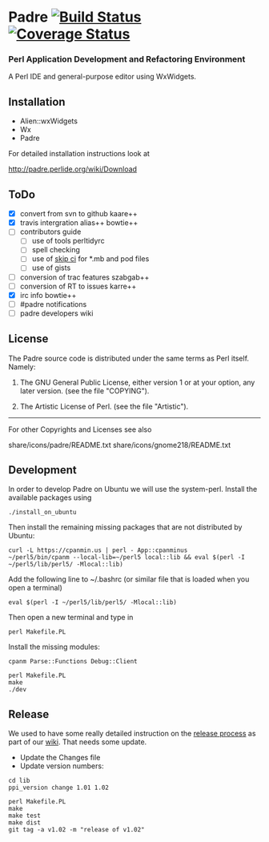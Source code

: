 # Padre [![Build Status](https://travis-ci.org/PadreIDE/Padre.png?branch=master)](https://travis-ci.org/PadreIDE/Padre)[![Coverage Status](https://coveralls.io/repos/github/PadreIDE/Padre/badge.svg?branch=master)](https://coveralls.io/github/PadreIDE/Padre?branch=master)

### Perl Application Development and Refactoring Environment

A Perl IDE and general-purpose editor using WxWidgets.

## Installation

* Alien::wxWidgets
* Wx
* Padre

For detailed installation instructions look at 

http://padre.perlide.org/wiki/Download

## ToDo

- [x] convert from svn to github kaare++
- [x] travis intergration alias++ bowtie++
- [ ] contributors guide
  - [ ] use of tools perltidyrc
  - [ ] spell checking
  - [ ] use of [skip ci](http://docs.travis-ci.com/user/how-to-skip-a-build/) for \*.mb and pod files
  - [ ] use of gists
- [ ] conversion of trac features szabgab++
- [ ] conversion of RT to issues karre++
- [x] irc info bowtie++
- [ ] #padre notifications
- [ ] padre developers wiki

## License

The Padre source code is distributed under the same terms as Perl itself. 
Namely:

1. The GNU General Public License, either version 1 or at your option,
any later version. (see the file "COPYING").

2. The Artistic License of Perl. (see the file "Artistic").


--------------------------------------------------------
For other Copyrights and Licenses see also

share/icons/padre/README.txt
share/icons/gnome218/README.txt

## Development

In order to develop Padre on Ubuntu we will use the system-perl.
Install the available packages using

```
./install_on_ubuntu
```

Then install the remaining missing packages that are not distributed by Ubuntu:

```
curl -L https://cpanmin.us | perl - App::cpanminus
~/perl5/bin/cpanm --local-lib=~/perl5 local::lib && eval $(perl -I ~/perl5/lib/perl5/ -Mlocal::lib)
```

Add the following line to ~/.bashrc (or similar file that is loaded when you open a terminal)

```
eval $(perl -I ~/perl5/lib/perl5/ -Mlocal::lib)
```

Then open a new terminal and type in

```
perl Makefile.PL
```

Install the missing modules:

```
cpanm Parse::Functions Debug::Client
```

```
perl Makefile.PL
make
./dev
```

## Release

We used to have some really detailed instruction on the [release process](https://padre.perlide.org/release.html)
as part of our [wiki](https://padre.perlide.org/wiki). That needs some update.

* Update the Changes file
* Update version numbers:

```
cd lib
ppi_version change 1.01 1.02
```

```
perl Makefile.PL
make
make test
make dist
git tag -a v1.02 -m "release of v1.02"
```
